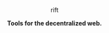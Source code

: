 <p align="center">rift</p>

<p align="center"><strong>Tools for the decentralized web.</strong></p>
